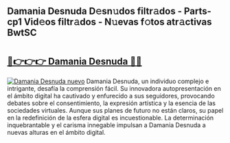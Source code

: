 ## Damania Desnuda D𝚎sn𝚞dos filtr𝚊dos - Parts-cp1 Vid𝚎os filtr𝚊dos - N𝚞evas f𝚘tos atr𝚊ctivas BwtSC

# <h2><a href="http://mb0ozm.tromn.icu/?c=Damania+Desnuda">🔗👉👉👉 Damania Desnuda 🔗🔗</a></h2>

[![Damania Desnuda nuevo](https://i.imgur.com/pEAQMta.gif)](http://mb0ozm.tromn.icu/?c=Damania+Desnuda)
Damania Desnuda, un individuo complejo e intrigante, desafía la comprensión fácil. Su innovadora autopresentación en el ámbito digital ha cautivado y enfurecido a sus seguidores, provocando debates sobre el consentimiento, la expresión artística y la esencia de las sociedades virtuales. Aunque sus planes de futuro no están claros, su papel en la redefinición de la esfera digital es incuestionable. La determinación inquebrantable y el carisma innegable impulsan a Damania Desnuda a nuevas alturas en el ámbito digital.
